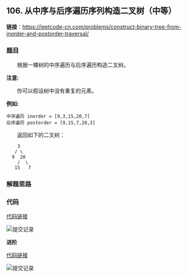 ## 106. 从中序与后序遍历序列构造二叉树（中等）

**链接**：https://leetcode-cn.com/problems/construct-binary-tree-from-inorder-and-postorder-traversal/

### 题目

&emsp;&emsp;根据一棵树的中序遍历与后序遍历构造二叉树。

**注意:**

&emsp;&emsp;你可以假设树中没有重复的元素。

**例如:**

````
中序遍历 inorder = [9,3,15,20,7]
后序遍历 postorder = [9,15,7,20,3]
````
&emsp;&emsp;返回如下的二叉树：
````
    3
   / \
  9  20
    /  \
   15   7
````

### 解题思路


### 代码

[代码链接](Solution1.java)

![提交记录](94(1).png)

**进阶**

[代码链接](Solution2.java)

![提交记录](94(2).png)

